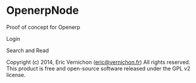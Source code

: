 OpenerpNode
===========

Proof of concept for Openerp

Login

Search and Read

Copyright (c) 2014, Eric Vernichon (eric@vernichon.fr) All rights reserved.
This product is free and open-source software released under the GPL v2 license.